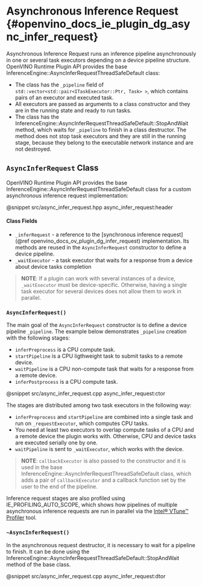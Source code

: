 # Asynchronous Inference Request {#openvino_docs_ie_plugin_dg_async_infer_request}

Asynchronous Inference Request runs an inference pipeline asynchronously in one or several task executors depending on a device pipeline structure.
OpenVINO Runtime Plugin API provides the base InferenceEngine::AsyncInferRequestThreadSafeDefault class:

- The class has the `_pipeline` field of `std::vector<std::pair<ITaskExecutor::Ptr, Task> >`, which contains pairs of an executor and executed task.
- All executors are passed as arguments to a class constructor and they are in the running state and ready to run tasks.
- The class has the InferenceEngine::AsyncInferRequestThreadSafeDefault::StopAndWait method, which waits for `_pipeline` to finish in a class destructor. The method does not stop task executors and they are still in the running stage, because they belong to the executable network instance and are not destroyed.

`AsyncInferRequest` Class
------------------------

OpenVINO Runtime Plugin API provides the base InferenceEngine::AsyncInferRequestThreadSafeDefault class for a custom asynchronous inference request implementation:

@snippet src/async_infer_request.hpp async_infer_request:header

#### Class Fields

- `_inferRequest` - a reference to the [synchronous inference request](@ref openvino_docs_ov_plugin_dg_infer_request) implementation. Its methods are reused in the `AsyncInferRequest` constructor to define a device pipeline.
- `_waitExecutor` - a task executor that waits for a response from a device about device tasks completion

> **NOTE**: If a plugin can work with several instances of a device, `_waitExecutor` must be device-specific. Otherwise, having a single task executor for several devices does not allow them to work in parallel.

### `AsyncInferRequest()`

The main goal of the `AsyncInferRequest` constructor is to define a device pipeline `_pipeline`. The example below demonstrates `_pipeline` creation with the following stages:

- `inferPreprocess` is a CPU compute task.
- `startPipeline` is a CPU ligthweight task to submit tasks to a remote device.
- `waitPipeline` is a CPU non-compute task that waits for a response from a remote device.
- `inferPostprocess` is a CPU compute task.

@snippet src/async_infer_request.cpp async_infer_request:ctor

The stages are distributed among two task executors in the following way:

- `inferPreprocess` and `startPipeline` are combined into a single task and run on `_requestExecutor`, which computes CPU tasks.
- You need at least two executors to overlap compute tasks of a CPU and a remote device the plugin works with. Otherwise, CPU and device tasks are executed serially one by one.
- `waitPipeline` is sent to `_waitExecutor`, which works with the device.

> **NOTE**: `callbackExecutor` is also passed to the constructor and it is used in the base InferenceEngine::AsyncInferRequestThreadSafeDefault class, which adds a pair of `callbackExecutor` and a callback function set by the user to the end of the pipeline.

Inference request stages are also profiled using IE_PROFILING_AUTO_SCOPE, which shows how pipelines of multiple asynchronous inference requests are run in parallel via the [Intel® VTune™ Profiler](https://software.intel.com/en-us/vtune) tool.

### `~AsyncInferRequest()`

In the asynchronous request destructor, it is necessary to wait for a pipeline to finish. It can be done using the InferenceEngine::AsyncInferRequestThreadSafeDefault::StopAndWait method of the base class.

@snippet src/async_infer_request.cpp async_infer_request:dtor
